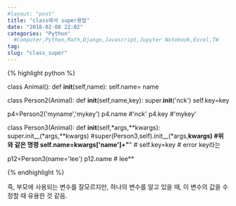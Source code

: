 ```yaml
---
#layout: "post"
title: "class에서 super용법"
date: "2018-02-08 22:02"
categories: "Python"
  #Computer,Python,Math,Django,Javascript,Jupyter Notebook,Excel,TW
tag:
slug: "class_super"
---
```


{% highlight python %}

class Animal():
  def __init__(self,name):
    self.name= name


class Person2(Animal):
  def __init__(self,name,key):
    super.__init__('nck')
    self.key=key

p4=Person2('myname','mykey')
p4.name #'nck'
p4.key #'mykey'


class Person3(Animal):
  def __init__(self,*args,**kwargs):
    super.init__(*args,**kwargs)
    #super(Person3,self).init__(*args,**kwargs) #위와 같은 명령
    self.name=kwargs['name']+"**"
    # self.key=key # error key라는

p12=Person3(name='lee')
p12.name # lee**

{% endhighlight %}

즉, 부모에 사용되는 변수를 잘모르지만, 하나의 변수를 알고 있을 때, 이 변수의 값을 수정할 때 유용한 것 같음.
